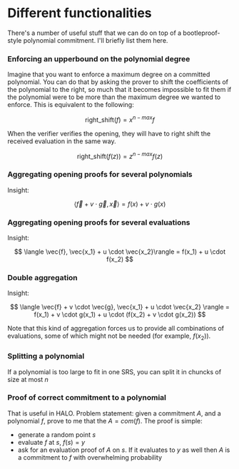 # Different functionalities

There's a number of useful stuff that we can do on top of a bootleproof-style polynomial commitment. I'll briefly list them here.

### Enforcing an upperbound on the polynomial degree

Imagine that you want to enforce a maximum degree on a committed polynomial. You can do that by asking the prover to shift the coefficients of the polynomial to the right, so much that it becomes impossible to fit them if the polynomial were to be more than the maximum degree we wanted to enforce. This is equivalent to the following:

$$ \text{right\_shift}(f) = x^{n-max} f $$

When the verifier verifies the opening, they will have to right shift the received evaluation in the same way.

$$ \text{right\_shift}(f(z)) = z^{n-max} f(z) $$

### Aggregating opening proofs for several polynomials

Insight:

$$
\langle \vec{f} + v \cdot \vec{g}, \vec{x}\rangle = f(x) + v \cdot g(x)
$$

### Aggregating opening proofs for several evaluations

Insight:

$$
\langle \vec{f}, \vec{x_1} + u \cdot \vec{x_2}\rangle = f(x_1) + u \cdot f(x_2)
$$

### Double aggregation

Insight:

$$
\langle \vec{f} + v \cdot \vec{g}, \vec{x_1} + u \cdot \vec{x_2} \rangle = f(x_1) + v \cdot g(x_1) + u \cdot (f(x_2) + v \cdot g(x_2))
$$

Note that this kind of aggregation forces us to provide all combinations of evaluations, some of which might not be needed (for example, $f(x_2)$).

### Splitting a polynomial

If a polynomial is too large to fit in one SRS, you can split it in chuncks of size at most $n$

### Proof of correct commitment to a polynomial

That is useful in HALO. Problem statement: given a commitment $A$, and a polynomial $f$, prove to me that the $A = com(f)$. The proof is simple: 

* generate a random point $s$
* evaluate $f$ at $s$, $f(s) = y$
* ask for an evaluation proof of $A$ on $s$. If it evaluates to $y$ as well then $A$ is a commitment to $f$ with overwhelming probability
